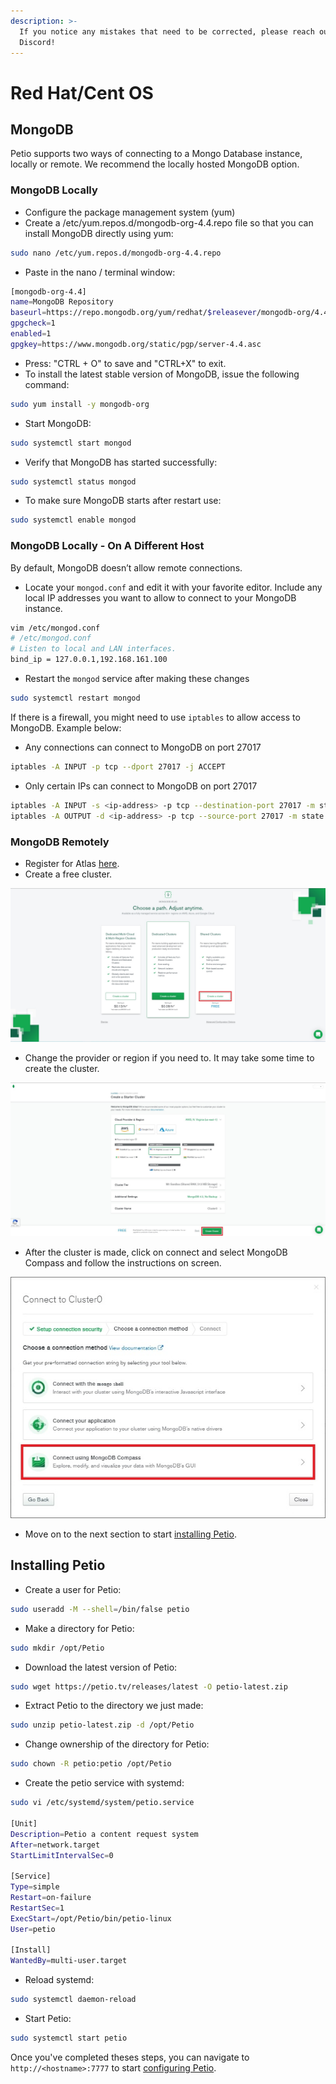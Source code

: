 ```yaml
---
description: >-
  If you notice any mistakes that need to be corrected, please reach out on
  Discord!
---
```


# Red Hat/Cent OS

## MongoDB

Petio supports two ways of connecting to a Mongo Database instance, locally or remote. We recommend the locally hosted MongoDB option.

### **MongoDB Locally**

* Configure the package management system \(yum\)
* Create a /etc/yum.repos.d/mongodb-org-4.4.repo file so that you can install MongoDB directly using yum:

```bash
sudo nano /etc/yum.repos.d/mongodb-org-4.4.repo
```

* Paste in the nano / terminal window:

```bash
[mongodb-org-4.4]
name=MongoDB Repository
baseurl=https://repo.mongodb.org/yum/redhat/$releasever/mongodb-org/4.4/x86_64/
gpgcheck=1
enabled=1
gpgkey=https://www.mongodb.org/static/pgp/server-4.4.asc
```

* Press: "CTRL + O" to save and "CTRL+X" to exit.
* To install the latest stable version of MongoDB, issue the following command:

```bash
sudo yum install -y mongodb-org
```

* Start MongoDB:

```bash
sudo systemctl start mongod
```

* Verify that MongoDB has started successfully:

```bash
sudo systemctl status mongod
```

* To make sure MongoDB starts after restart use:

```bash
sudo systemctl enable mongod
```

### MongoDB Locally - On A Different Host

By default, MongoDB doesn’t allow remote connections.

* Locate your `mongod.conf` and edit it with your favorite editor. Include any local IP addresses you want to allow to connect to your MongoDB instance.

```bash
vim /etc/mongod.conf
# /etc/mongod.conf
# Listen to local and LAN interfaces.
bind_ip = 127.0.0.1,192.168.161.100
```

* Restart the `mongod` service after making these changes

```bash
sudo systemctl restart mongod
```

If there is a firewall, you might need to use `iptables` to allow access to MongoDB. Example below:

* Any connections can connect to MongoDB on port 27017

```bash
iptables -A INPUT -p tcp --dport 27017 -j ACCEPT
```

* Only certain IPs can connect to MongoDB on port 27017

```bash
iptables -A INPUT -s <ip-address> -p tcp --destination-port 27017 -m state --state NEW,ESTABLISHED -j ACCEPT
iptables -A OUTPUT -d <ip-address> -p tcp --source-port 27017 -m state --state ESTABLISHED -j ACCEPT
```

### MongoDB Remotely

* Register for Atlas [here](https://www.mongodb.com/cloud/atlas/register).
* Create a free cluster.

![](../../.gitbook/assets/remote_mongodb_cluster.jpg)

* Change the provider or region if you need to. It may take some time to create the cluster.

![](../../.gitbook/assets/remote_mongodb_server_region.jpg)

* After the cluster is made, click on connect and select MongoDB Compass and follow the instructions on screen.

![](../../.gitbook/assets/remote_mongodb_compass.jpg)

* Move on to the next section to start [installing Petio](red-hat-cent-os.md#installing-petio).

## Installing Petio

* Create a user for Petio:

```bash
sudo useradd -M --shell=/bin/false petio
```

* Make a directory for Petio:

```bash
sudo mkdir /opt/Petio
```

* Download the latest version of Petio:

```bash
sudo wget https://petio.tv/releases/latest -O petio-latest.zip
```

* Extract Petio to the directory we just made:

```bash
sudo unzip petio-latest.zip -d /opt/Petio
```

* Change ownership of the directory for Petio:

```bash
sudo chown -R petio:petio /opt/Petio
```

* Create the petio service with systemd:

```bash
sudo vi /etc/systemd/system/petio.service

[Unit]
Description=Petio a content request system
After=network.target
StartLimitIntervalSec=0

[Service]
Type=simple
Restart=on-failure
RestartSec=1
ExecStart=/opt/Petio/bin/petio-linux
User=petio

[Install]
WantedBy=multi-user.target
```

* Reload systemd:

```bash
sudo systemctl daemon-reload
```

* Start Petio:

```bash
sudo systemctl start petio
```

Once you've completed theses steps, you can navigate to `http://<hostname>:7777` to start [configuring Petio](../../configuration/first-time-setup.md).


